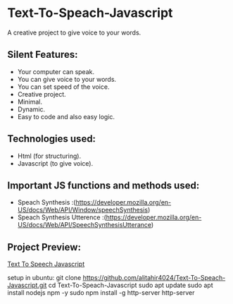 # Text-To-Speach-Javascript

A creative project to give voice to your words.

## Silent Features:

* Your computer can speak.
* You can give voice to your words.
* You can set speed of the voice.
* Creative project.
* Minimal.
* Dynamic.
* Easy to code and also easy logic.

## Technologies used:

* Html (for structuring).
* Javascript (to give voice).

## Important JS functions and methods used:

* Speach Synthesis :(https://developer.mozilla.org/en-US/docs/Web/API/Window/speechSynthesis)
* Speach Synthesis Utterence :(https://developer.mozilla.org/en-US/docs/Web/API/SpeechSynthesisUtterance)

## Project Preview:

[Text To Speech Javascript](https://alitahir4024.github.io/Text-To-Speach-Javascript/)

setup in ubuntu:
git clone https://github.com/alitahir4024/Text-To-Speach-Javascript.git
cd Text-To-Speach-Javascript
sudo apt update
sudo apt install nodejs npm -y
sudo npm install -g http-server
http-server
